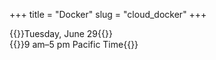 +++
title = "Docker"
slug = "cloud_docker"
+++

{{<cor>}}Tuesday, June 29{{</cor>}}\
{{<cgr>}}9 am–5 pm Pacific Time{{</cgr>}}
